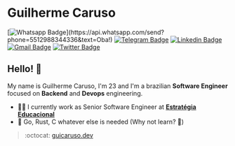 # Guilherme Caruso

[![Whatsapp Badge](https://img.shields.io/badge/-Whatsapp-4CA143?style=flat-square&labelColor=4CA143&logo=whatsapp&logoColor=white&link=https://api.whatsapp.com/send?phone=55119474997746&text=Olá!)](https://api.whatsapp.com/send?phone=5512988344336&text=Oba!)
[![Telegram Badge](https://img.shields.io/badge/-Telegram-1ca0f1?style=flat-square&labelColor=1ca0f1&logo=telegram&logoColor=white&link=https://t.me/guicaruso)](https://t.me/guicaruso)
[![Linkedin Badge](https://img.shields.io/badge/-LinkedIn-blue?style=flat-square&logo=Linkedin&logoColor=white&link=https://www.linkedin.com/in/guicaruso/)](https://www.linkedin.com/in/guicaruso/)
[![Gmail Badge](https://img.shields.io/badge/-Gmail-c14438?style=flat-square&logo=Gmail&logoColor=white&link=mailto:gui.martinscaruso@gmail.com)](mailto:gui.martinscaruso@gmail.com)
[![Twitter Badge](https://img.shields.io/badge/-Twitter-1ca0f1?style=flat-square&labelColor=1ca0f1&logo=twitter&logoColor=white&link=https://twitter.com/lgdbittencourt)](https://twitter.com/guicaruso_)


## Hello! 👋

My name is Guilherme Caruso, I'm 23 and I'm a brazilian **Software Engineer** focused on **Backend** and **Devops** engineering.

- :office_worker: I currently work as Senior Software Engineer at [**Estratégia Educacional**](https://www.estrategiaconcursos.com.br/)
- :hammer: Go, Rust, C whatever else is needed (Why not learn? :metal:)

> :octocat: [guicaruso.dev](https://guicaruso.dev)
